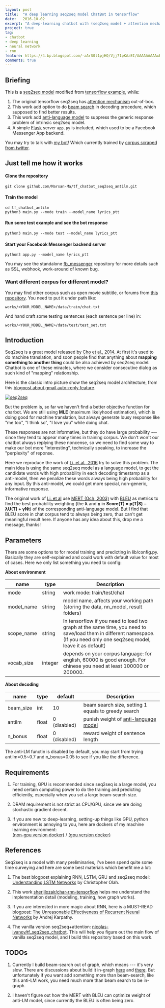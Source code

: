 ```yaml
---
layout: post
title:  "A deep learning seq2seq model ChatBot in tensorflow"
date:   2016-10-02
excerpt: "A deep-learning chatbot with (seq2seq model + attention mechanism + beam_search algorithm + anti-language model) in tensorflow, works end-to-end from training corpus to chat model, and build-in a facebook-messenger backend server."
project: true
tag:
- chatbot 
- deep learning
- neural network
- rnn
feature: https://4.bp.blogspot.com/-aArS0l1pjHQ/Vjj71pKAaEI/AAAAAAAAAxE/Nvy1FSbD_Vs/s640/2TFstaticgraphic_alt-01.png
comments: true
---
```


## Briefing
This is a [seq2seq model](http://arxiv.org/abs/1406.1078) modified from [tensorflow example](https://www.tensorflow.org/versions/r0.10/tutorials/seq2seq/index.html), while:  


1. The original tensorflow seq2seq has [attention mechanism](http://arxiv.org/abs/1412.7449) out-of-box.
2. This work add option to do [beam search](https://en.wikipedia.org/wiki/Beam_search) in decoding procedure, which supposed to find better results.
3. This work add [anti-language model](https://arxiv.org/abs/1510.03055) to suppress the generic response problem of intrinsic seq2seq model.
4. A simple [Flask](http://flask.pocoo.org/) server `app.py` is included, which used to be a Facebook Messenger App backend.

You may try to talk with [my bot](https://www.facebook.com/Chatko-1008621819264960/?fref=ts)!
Which currently trained by [corpus scraped from twitter](/twitter-stream-scraper).

## Just tell me how it works

#### Clone the repository

    git clone github.com/Marsan-Ma/tf_chatbot_seq2seq_antilm.git
    
#### Train the model

    cd tf_chatbot_antilm
    python3 main.py --mode train --model_name lyrics_ptt
    
#### Run some test example and see the bot response

    python3 main.py --mode test --model_name lyrics_ptt

#### Start your Facebook Messenger backend server

    python3 app.py --model_name lyrics_ptt

You may see the standalone [fb_messenger](https://github.com/Marsan-Ma/fb_messenger) repository for more details such as SSL, webhook, work-around of known bug.


### Want different corpus for different model?
You may find other corpus such as open movie subtitle, or forums from [this repository](https://github.com/Marsan-Ma/chat_corpus). You need to put it under path like:  

    works/<YOUR_MODEL_NAME>/data/train/chat.txt

And hand craft some testing sentences (each sentence per line) in:

    works/<YOUR_MODEL_NAME>/data/test/test_set.txt
    
    
## Introduction

Seq2seq is a great model released by [Cho et al., 2014](http://arxiv.org/abs/1406.1078). At first it's used to do machine translation, and soon people find that anything about **mapping something to another thing** could be also achieved by seq2seq model. Chatbot is one of these miracles, where we consider consecutive dialog as such kind of "mapping" relationship.

Here is the classic intro picture show the seq2seq model architecture, from this [blogpost about gmail auto-reply feature](http://googleresearch.blogspot.ru/2015/11/computer-respond-to-this-email.html).

[![seq2seq](https://4.bp.blogspot.com/-aArS0l1pjHQ/Vjj71pKAaEI/AAAAAAAAAxE/Nvy1FSbD_Vs/s640/2TFstaticgraphic_alt-01.png)](http://4.bp.blogspot.com/-aArS0l1pjHQ/Vjj71pKAaEI/AAAAAAAAAxE/Nvy1FSbD_Vs/s1600/2TFstaticgraphic_alt-01.png)


But the problem is, so far we haven't find a better objective function for charbot. We are still using **MLE** (maximum likelyhood estimation), which is doing good for machine translation, but always generate lousy response like "me too", "I think so", "I love you" while doing chat. 

These responses are not informative, but they do have large probability --- since they tend to appear many times in training corpus. We don't won't our chatbot always replying these noncense, so we need to find some way to make our bot more "interesting", technically speaking, to increase the "perplexity" of reponse.

Here we reproduce the work of [Li. et al., 2016](http://arxiv.org/pdf/1510.03055v3.pdf) try to solve this problem. The main idea is using the same seq2seq model as a language model, to get the candidate words with high probability in each decoding timestamp as a anti-model, then we penalize these words always being high probability for any input. By this anti-model, we could get more special, non-generic, informative response.

The original work of [Li. et al](http://arxiv.org/pdf/1510.03055v3.pdf) use [MERT (Och, 2003)](http://delivery.acm.org/10.1145/1080000/1075117/p160-och.pdf) with [BLEU](https://en.wikipedia.org/wiki/BLEU) as metrics to find the best probability weighting (the **λ** and **γ** in
**Score(T) = p(T|S) − λU(T) + γNt**) of the corresponding anti-language model. But I find that BLEU score in chat corpus tend to always being zero, thus can't get meaningful result here. If anyone has any idea about this, drop me a message, thanks!


## Parameters

There are some options to for model training and predicting in lib/config.py. Basically they are self-explained and could work with default value for most of cases. Here we only list something you  need to config:

**About environment**

name | type | Description
---- | ---- | -----------
mode | string | work mode: train/test/chat
model_name | string | model name, affects your working path (storing the data, nn_model, result folders)
scope_name | string | In tensorflow if you need to load two graph at the same time, you need to save/load them in different namespace. (If you need only one seq2seq model, leave it as default)
vocab_size | integer | depends on your corpus language: for english, 60000 is good enough. For chinese you need at least 100000 or 200000.

**About decoding**

name | type | default | Description
---- | ---- | ------- | -------
beam_size | int | 10 | beam search size, setting 1 equals to greedy search 
antilm | float | 0 (disabled) | punish weight of [anti-language model](http://arxiv.org/pdf/1510.03055v3.pdf) 
n_bonus | float | 0 (disabled) | reward weight of sentence length 


The anti-LM functin is disabled by default, you may start from trying antilm=0.5~0.7 and n_bonus=0.05 to see if you like the difference.


## Requirements

1. For training, GPU is recommended since seq2seq is a large model, you need certain computing power to do the training and predicting efficiently, especially when you set a large beam-search size.

2. DRAM requirement is not strict as CPU/GPU, since we are doing stochastic gradient decent.

3. If you are new to deep-learning, setting-up things like GPU, python environment is annoying to you, here are dockers of my machine learning environment:  
  [(non-gpu version docker)](https://github.com/Marsan-Ma/docker_mldm)  /  [(gpu version docker)](https://github.com/Marsan-Ma/docker_mldm_gpu)  



## References

Seq2seq is a model with many preliminaries, I've been spend quite some time surveying and here are some best materials which benefit me a lot:

1. The best blogpost explaining RNN, LSTM, GRU and seq2seq model: [Understanding LSTM Networks](http://colah.github.io/posts/2015-08-Understanding-LSTMs/) by Christopher Olah.

2. This work [sherjilozair/char-rnn-tensorflow](https://github.com/sherjilozair/char-rnn-tensorflow) helps me understand the implementation detail (modeling, training, how graph works).

3. If you are interested in more magic about RNN, here is a MUST-READ blogpost: [The Unreasonable Effectiveness of Recurrent Neural Networks](http://karpathy.github.io/2015/05/21/rnn-effectiveness/) by Andrej Karpathy.

4. The vanilla version seq2seq+attention: [nicolas-ivanov/tf_seq2seq_chatbot](https://github.com/nicolas-ivanov/tf_seq2seq_chatbot). This will help you figure out the main flow of vanilla seq2seq model, and I build this repository based on this work.


## TODOs
1. Currently I build beam-search out of graph, which means --- it's very slow. There are discussions about build it in-graph [here](https://github.com/tensorflow/tensorflow/issues/654#issuecomment-196168030) and [there](https://github.com/tensorflow/tensorflow/pull/3756). But unfortunately if you want add something more than beam-search, like this anti-LM work, you need much more than beam search to be in-graph.

2. I haven't figure out how the MERT with BLEU can optimize weight of anti-LM model, since currently the BLEU is often being zero.


